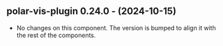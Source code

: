   ## polar-vis-plugin 0.24.0 - (2024-10-15)
  
  * No changes on this component. The version is bumped to align it
    with the rest of the components.
